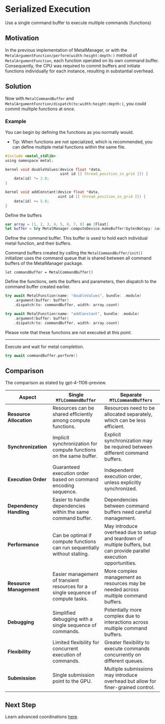 # Serialized Execution

Use a single command buffer to execute multiple commands (functions)


## Motivation 

In the previous implementation of MetalManager, or with the ``MetalArgumentFunction/perform(width:height:depth:)`` method of ``MetalArgumentFunction``, each function operated on its own command buffer. Consequently, the CPU was required to commit buffers and initiate functions individually for each instance, resulting in substantial overhead.

## Solution

Now with ``MetalCommandBuffer`` and ``MetalArgumentFunction/dispatch(to:width:height:depth:)``, you could commit multiple functions at once.

### Example

You can begin by defining the functions as you normally would.

- Tip: When functions are not specialized, which is recommended, you can define multiple metal functions within the same file.

```c
#include <metal_stdlib>
using namespace metal;

kernel void doubleValues(device float *data,
                         uint id [[ thread_position_in_grid ]]) {
    data[id] *= 2.0;
}

kernel void addConstant(device float *data,
                        uint id [[ thread_position_in_grid ]]) {
    data[id] += 5.0;
}

```

Define the buffers

```swift
var array = [1, 2, 3, 4, 5, 6, 7, 8] as [Float]
let buffer = try MetalManager.computeDevice.makeBuffer(bytesNoCopy: &array)
```

Define the command buffer. This buffer is used to hold each individual metal function, and their buffers.

Command buffers created by calling the ``MetalCommandBuffer/init()`` initializer uses the command queue that is shared between all command buffers of the MetalManager package.

```
let commandBuffer = MetalCommandBuffer()
```

Define the functions, sets the buffers and parameters, then dispatch to the command buffer created earlier.

```swift
try await MetalFunction(name: "doubleValues", bundle: .module)
    .argument(buffer: buffer)
    .dispatch(to: commandBuffer, width: array.count)

try await MetalFunction(name: "addConstant", bundle: .module)
    .argument(buffer: buffer)
    .dispatch(to: commandBuffer, width: array.count)
```

Please note that these functions are not executed at this point.

---

Execute and wait for metal completion.

``` swift
try await commandBuffer.perform()
```

## Comparison

The comparison as stated by gpt-4-1106-preview.

| Aspect                    | Single `MTLCommandBuffer`                                      | Separate `MTLCommandBuffers`                                     |
|---------------------------|----------------------------------------------------------------|------------------------------------------------------------------|
| **Resource Allocation**   | Resources can be shared efficiently among compute functions.   | Resources need to be allocated separately, which can be less efficient. |
| **Synchronization**       | Implicit synchronization for compute functions on the same buffer. | Explicit synchronization may be required between different command buffers. |
| **Execution Order**       | Guaranteed execution order based on command encoding sequence. | Independent execution order, unless explicitly synchronized.     |
| **Dependency Handling**   | Easier to handle dependencies within the same command buffer.   | Dependencies between command buffers need careful management.    |
| **Performance**           | Can be optimal if compute functions can run sequentially without stalling. | May introduce overhead due to setup and teardown of multiple buffers, but can provide parallel execution opportunities. |
| **Resource Management**   | Easier management of transient resources for a single sequence of compute tasks. | More complex management as resources may be needed across multiple command buffers. |
| **Debugging**             | Simplified debugging with a single sequence of commands.        | Potentially more complex due to interactions across multiple command buffers. |
| **Flexibility**           | Limited flexibility for concurrent execution of commands.       | Greater flexibility to execute commands concurrently on different queues. |
| **Submission**            | Single submission point to the GPU.                            | Multiple submissions may introduce overhead but allow for finer-grained control. |

## Next Step

Learn advanced coordinations [here](<doc:Advanced-Coordination>).
